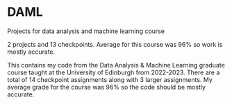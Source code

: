 # DAML
Projects for data analysis and machine learning course

2 projects and 13 checkpoints. Average for this course was 96% so work is mostly accurate.

This contains my code from the Data Analysis & Machine Learning graduate course taught at the University of Edinburgh from 2022-2023. There are a total of 14 checkpoint assignments along with 3 larger assignments. My average grade for the course was 96% so the code should be mostly accurate.
